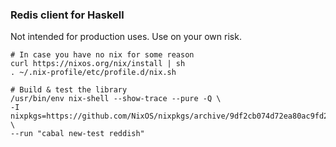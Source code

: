 ### Redis client for Haskell

Not intended for production uses.
Use on your own risk.

``` shell
# In case you have no nix for some reason
curl https://nixos.org/nix/install | sh
. ~/.nix-profile/etc/profile.d/nix.sh

# Build & test the library
/usr/bin/env nix-shell --show-trace --pure -Q \
-I nixpkgs=https://github.com/NixOS/nixpkgs/archive/9df2cb074d72ea80ac9fd225b29060c8cf13dd39.tar.gz \
--run "cabal new-test reddish"
```
